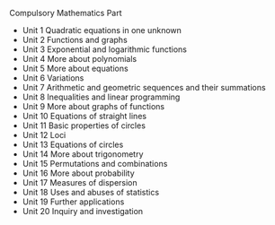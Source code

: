 Compulsory Mathematics Part

  * Unit 1 Quadratic equations in one unknown 
  * Unit 2 Functions and graphs 
  * Unit 3 Exponential and logarithmic functions 
  * Unit 4 More about polynomials 
  * Unit 5 More about equations 
  * Unit 6 Variations 
  * Unit 7 Arithmetic and geometric sequences and their summations 
  * Unit 8 Inequalities and linear programming 
  * Unit 9 More about graphs of functions 
  * Unit 10 Equations of straight lines 
  * Unit 11 Basic properties of circles 
  * Unit 12 Loci 
  * Unit 13 Equations of circles 
  * Unit 14 More about trigonometry 
  * Unit 15 Permutations and combinations 
  * Unit 16 More about probability 
  * Unit 17 Measures of dispersion 
  * Unit 18 Uses and abuses of statistics 
  * Unit 19 Further applications 
  * Unit 20 Inquiry and investigation 
